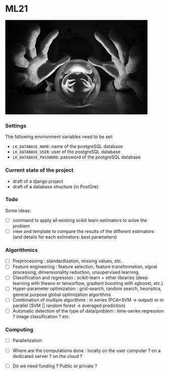 # ML21

<img src="boule_cristal.jpg" height="300">

### Settings

The following environment variables need to be set:  
* `LK_DATABASE_NAME`: name of the postgreSQL database  
* `LK_DATABASE_USER`: user of the postgreSQL database  
* `LK_DATABASE_PASSWORD`: password of the postgreSQL database  

### Current state of the project

* draft of a django project     
* draft of a database structure (in PostGre)  

### Todo

Some ideas:  
- [ ] command to apply all existing scikit learn estimators to solve the problem  
- [ ] view and template to compare the results of the different estimators (and details for each estimators: best parameters)

### Algorithmics
- [ ] Preprocessing : standardization, missing values, etc.
- [ ] Feature engineering : feature selection, feature transformation, signal processing, dimensionality reduction, unsupervised learning
- [ ] Classification and regression : scikit-learn + other libraries (deep learning with theano or tensorflow, gradient boosting with xgboost, etc.)
- [ ] Hyper-parameter optimization : grid-search, random search, heuristics, general purpose global optimization algorithms
- [ ] Combination of multiple algorithms : in series (PCA+SVM -> output) or in parallel (SVM || random forest -> averaged prediction)
- [ ] Automatic detection of the type of data/problem : time-series regression ? image classification ? etc.

### Computing
- [ ] Parallelization 
- [ ] Where are the computations done : locally on the user computer ? on a dedicated server ? on the cloud ? 
- [ ] Do we need funding ? Public or private ?



